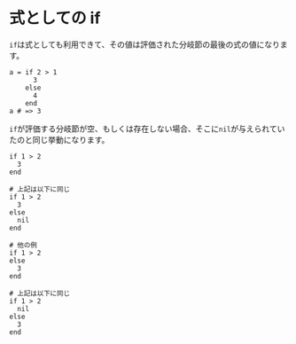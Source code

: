# 式としての if

`if`は式としても利用できて、その値は評価された分岐節の最後の式の値になります。

```crystal
a = if 2 > 1
      3
    else
      4
    end
a # => 3
```

`if`が評価する分岐節が空、もしくは存在しない場合、そこに`nil`が与えられていたのと同じ挙動になります。

```crystal
if 1 > 2
  3
end

# 上記は以下に同じ
if 1 > 2
  3
else
  nil
end

# 他の例
if 1 > 2
else
  3
end

# 上記は以下に同じ
if 1 > 2
  nil
else
  3
end
```
